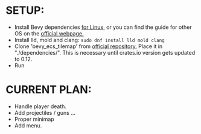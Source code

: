 # SETUP:

- Install Bevy dependencies [for Linux](https://github.com/bevyengine/bevy/blob/main/docs/linux_dependencies.md), or you can find the guide for other OS on the [official webpage.](www.bevyengine.org)
- Install lld, mold and clang:
  `sudo dnf install lld mold clang`
- Clone 'bevy_ecs_tilemap' from [official repository.](https://github.com/StarArawn/bevy_ecs_tilemap) Place it in "./dependencies/". This is necessary until crates.io version gets updated to 0.12.
- Run

# CURRENT PLAN:

- Handle player death.
- Add projectiles / guns ...
- Proper minimap
- Add menu.
